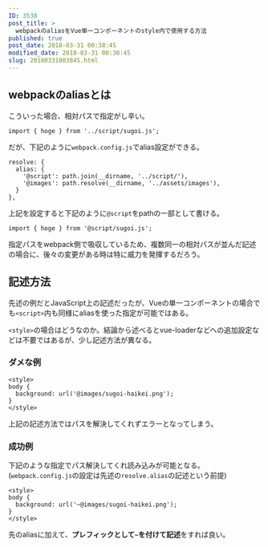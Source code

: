 ```yaml
---
ID: 3538
post_title: >
  webpackのaliasをVue単一コンポーネントのstyle内で使用する方法
published: true
post_date: 2018-03-31 00:38:45
modified_date: 2018-03-31 00:38:45
slug: 20180331003845.html
---
```

<h2>webpackのaliasとは</h2>
<p>こういった場合、相対パスで指定がし辛い。</p>
<pre><code class="language-js">import { hoge } from '../script/sugoi.js';
</code></pre>
<p>だが、下記のように<code>webpack.config.js</code>でalias設定ができる。</p>
<pre><code class="language-js">resolve: {
  alias: {
    '@script': path.join(__dirname, '../script/'),
    '@images': path.resolve(__dirname, '../assets/images'),
  }
},
</code></pre>
<p>上記を設定すると下記のように<code>@script</code>をpathの一部として書ける。</p>
<pre><code class="language-js">import { hoge } from '@script/sugoi.js';
</code></pre>
<p>指定パスをwebpack側で吸収しているため、複数同一の相対パスが並んだ記述の場合に、後々の変更がある時は特に威力を発揮するだろう。</p>
<h2>記述方法</h2>
<p>先述の例だとJavaScript上の記述だったが、Vueの単一コンポーネントの場合でも<code>&lt;script&gt;</code>内も同様にaliasを使った指定が可能ではある。</p>
<p><code>&lt;style&gt;</code>の場合はどうなのか。結論から述べるとvue-loaderなどへの追加設定などは不要ではあるが、少し記述方法が異なる。</p>
<h3>ダメな例</h3>
<pre><code class="language-html">&lt;style&gt;
body {
  background: url('@images/sugoi-haikei.png');
}
&lt;/style&gt;
</code></pre>
<p>上記の記述方法ではパスを解決してくれずエラーとなってしまう。</p>
<h3>成功例</h3>
<p>下記のような指定でパス解決してくれ読み込みが可能となる。(<code>webpack.config.js</code>の設定は先述の<code>resolve.alias</code>の記述という前提)</p>
<pre><code class="language-html">&lt;style&gt;
body {
  background: url('~@images/sugoi-haikei.png');
}
&lt;/style&gt;
</code></pre>
<p>先のaliasに加えて、<b>プレフィックとして<code>~</code>を付けて記述</b>をすれば良い。</p>